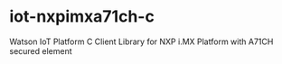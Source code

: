 # iot-nxpimxa71ch-c
Watson IoT Platform C Client Library for NXP i.MX Platform with A71CH secured element

